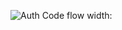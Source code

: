 ![Auth Code flow width:](/img/oauth_auth_code_flow.png "Flowchart that displays the back and forth between the resource owner, authorization server, and resource server for Auth Code flow")